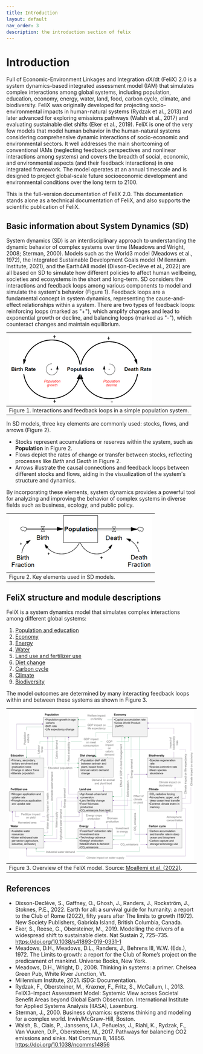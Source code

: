 ```yaml
---
title: Introduction
layout: default
nav_order: 3
description: the introduction section of felix
---
```


# Introduction
Full of Economic-Environment Linkages and Integration dX/dt (FeliX) 2.0 is a system dynamics-based integrated assessment model (IAM) that simulates complex interactions among global systems, including population, education, economy, energy, water, land, food, carbon cycle, climate, and biodiversity. FeliX was originally developed for projecting socio-environmental impacts in human-natural systems (Rydzak et al., 2013) and later advanced for exploring emissions pathways (Walsh et al., 2017) and evaluating sustainable diet shifts  (Eker et al., 2019). FeliX is one of the very few models that model human behavior in the human-natural systems considering comprehensive dynamic interactions of socio-economic and environmental sectors. It well addresses the main shortcoming of conventional IAMs  (neglecting feedback perspectives and nonlinear interactions among systems) and covers the breadth of social, economic, and environmental aspects (and their feedback interactions) in one integrated framework. The model operates at an annual timescale and is designed to project global-scale future socioeconomic development and environmental conditions over the long term to 2100. 

This is the full-version documentation of FeliX 2.0. This documentation stands alone as a technical documentation of FeliX, and also supports the scientific publication of FeliX.

## Basic information about System Dynamics (SD)
System dynamics (SD) is an interdisciplinary approach to understanding the dynamic behavior of complex systems over time (Meadows and Wright, 2008; Sterman, 2000). Models such as the World3 model (Meadows et al., 1972), the Integrated Sustainable Development Goals model (Millennium Institute, 2021), and the Earth4All model (Dixson-Declève et al., 2022) are all based on SD to simulate how different policies to affect human wellbeing, societies and ecosystems in the short and long-term. SD considers the interactions and feedback loops among various components to model and simulate the system's behavior (Figure 1). Feedback loops are a fundamental concept in system dynamics, representing the cause-and-effect relationships within a system. There are two types of feedback loops: reinforcing loops (marked as "+"), which amplify changes and lead to exponential growth or decline, and balancing loops (marked as "-"), which counteract changes and maintain equilibrium.


|[![](images/0_sd_info.png)](images/0_sd_info.png)
|:--|
|Figure 1. Interactions and feedback loops in a simple population system.|

In SD models, three key elements are commonly used: stocks, flows, and arrows (Figure 2). 
- Stocks represent accumulations or reserves within the system, such as **Population** in Figure 2. 
- Flows depict the rates of change or transfer between stocks, reflecting processes like *Birth* and *Death* in Figure 2. 
- Arrows illustrate the causal connections and feedback loops between different stocks and flows, aiding in the visualization of the system's structure and dynamics. 

By incorporating these elements, system dynamics provides a powerful tool for analyzing and improving the behavior of complex systems in diverse fields such as business, ecology, and public policy.

|[![](images/0_stocks_flows.png)](images/0_stocks_flows.png)
|:--|
|Figure 2. Key elements used in SD models.|



## FeliX structure and module descriptions
FeliX is a system dynamics model that simulates complex interactions among different global systems: 

1. [Population and education](1_population_education_module.md)
2. [Economy](economy-module)
3. [Energy](energy-module)
4. [Water](water-module)
5. [Land use and fertilizer use](land-fertilizer-module)
6. [Diet change](diet-module)
7. [Carbon cycle](carbon-cycle-module)
8. [Climate](climate-module)
9. [Biodiversity](biodiversity-module)

The model outcomes are determined by many interacting feedback loops within and between these systems as shown in Figure 3.

|[![](images/overall_structure_felix.png)](images/overall_structure_felix.png)
|:--|
|Figure 3. Overview of the FeliX model. Source: [Moallemi et al. (2022)](https://linkinghub.elsevier.com/retrieve/pii/S2590332222003244).|


## References
- Dixson-Declève, S., Gaffney, O., Ghosh, J., Randers, J., Rockström, J., Stoknes, P.E., 2022. Earth for all: a survival guide for humanity: a report to the Club of Rome (2022), fifty years after The limits to growth (1972). New Society Publishers, Gabriola Island, British Columbia, Canada.
- Eker, S., Reese, G., Obersteiner, M., 2019. Modelling the drivers of a widespread shift to sustainable diets. Nat Sustain 2, 725–735. https://doi.org/10.1038/s41893-019-0331-1
- Meadows, D.H., Meadows, D.L., Randers, J., Behrens III, W.W. (Eds.), 1972. The Limits to growth: a report for the Club of Rome’s project on the predicament of mankind. Universe Books, New York.
- Meadows, D.H., Wright, D., 2008. Thinking in systems: a primer. Chelsea Green Pub, White River Junction, Vt.
- Millennium Institute, 2021. iSDG: Documentation.
- Rydzak, F., Obersteiner, M., Kraxner, F., Fritz, S., McCallum, I., 2013. FeliX3–Impact Assessment Model: Systemic View across Societal Benefit Areas beyond Global Earth Observation. International Institute for Applied Systems Analysis (IIASA), Laxenburg.
- Sterman, J., 2000. Business dynamics: systems thinking and modeling for a complex world. Irwin/McGraw-Hill, Boston.
- Walsh, B., Ciais, P., Janssens, I.A., Peñuelas, J., Riahi, K., Rydzak, F., Van Vuuren, D.P., Obersteiner, M., 2017. Pathways for balancing CO2 emissions and sinks. Nat Commun 8, 14856. https://doi.org/10.1038/ncomms14856

